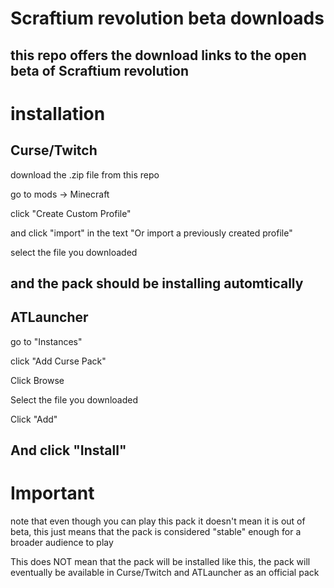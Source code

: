 # Scraftium revolution beta downloads
this repo offers the download links to the open beta of Scraftium revolution
---
# installation
## Curse/Twitch
download the .zip file from this repo

go to mods -> Minecraft

click "Create Custom Profile"

and click "import" in the text "Or import a previously created profile"

select the file you downloaded

and the pack should be installing automtically
---
## ATLauncher
go to "Instances"

click "Add Curse Pack"

Click Browse

Select the file you downloaded

Click "Add"

And click "Install"
---
# Important
note that even though you can play this pack it doesn't mean it is out of beta, this just means that the pack is considered "stable" enough for a broader audience to play

This does NOT mean that the pack will be installed like this, the pack will eventually be available in Curse/Twitch and ATLauncher as an official pack
